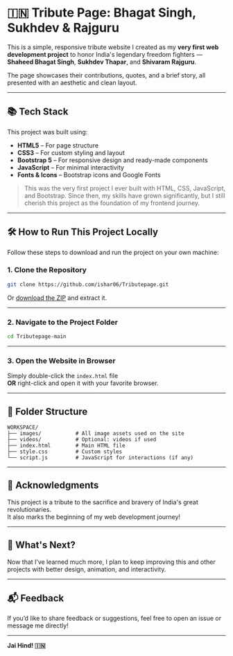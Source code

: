 # 🇮🇳 Tribute Page: Bhagat Singh, Sukhdev & Rajguru

This is a simple, responsive tribute website I created as my **very first web development project** to honor India's legendary freedom fighters — **Shaheed Bhagat Singh**, **Sukhdev Thapar**, and **Shivaram Rajguru**.

The page showcases their contributions, quotes, and a brief story, all presented with an aesthetic and clean layout.

---

## 📚 Tech Stack

This project was built using:

- **HTML5** – For page structure
- **CSS3** – For custom styling and layout
- **Bootstrap 5** – For responsive design and ready-made components
- **JavaScript** – For minimal interactivity
- **Fonts & Icons** – Bootstrap icons and Google Fonts

> This was the very first project I ever built with HTML, CSS, JavaScript, and Bootstrap. Since then, my skills have grown significantly, but I still cherish this project as the foundation of my frontend journey.

---

## 🛠️ How to Run This Project Locally

Follow these steps to download and run the project on your own machine:

### 1. Clone the Repository

```bash
git clone https://github.com/ishar06/Tributepage.git
```

Or [download the ZIP](https://github.com/ishar06/Tributepage/archive/refs/heads/main.zip) and extract it.

---

### 2. Navigate to the Project Folder

```bash
cd Tributepage-main
```

---

### 3. Open the Website in Browser

Simply double-click the `index.html` file  
**OR** right-click and open it with your favorite browser.

---

## 📁 Folder Structure

```
WORKSPACE/
├── images/           # All image assets used on the site
├── videos/           # Optional: videos if used
├── index.html        # Main HTML file
├── style.css         # Custom styles
└── script.js         # JavaScript for interactions (if any)
```

---

## 🙏 Acknowledgments

This project is a tribute to the sacrifice and bravery of India's great revolutionaries.  
It also marks the beginning of my web development journey!

---

## 🚀 What's Next?

Now that I’ve learned much more, I plan to keep improving this and other projects with better design, animation, and interactivity.

---

## 📬 Feedback

If you’d like to share feedback or suggestions, feel free to open an issue or message me directly!

---

**Jai Hind! 🇮🇳**
